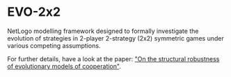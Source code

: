 # EVO-2x2
NetLogo modelling framework designed to formally investigate the evolution of strategies in 2-player 2-strategy (2x2) symmetric games under various competing assumptions.

For further details, have a look at the paper: <a target="_blank" href="http://dx.doi.org/10.1007/11875581_21">"On the structural robustness of evolutionary models of cooperation"</a>.
